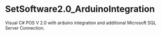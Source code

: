 # SetSoftware2.0_ArduinoIntegration
Visual C# POS V 2.0 with arduino integration and additional Microsoft SQL Server Connection.
